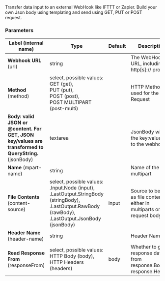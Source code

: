 
 Transfer data input to an external WebHook like IFTTT or Zapier. Build your own Json body using templating and send using GET, PUT or POST request.

### Parameters
|Label (internal name)|Type|Default|Description|
|---|---|---|---|
|**Webhook URL** (url)|string|<no value>|The WebHook full URL, including http[s]:// protocol.|
|**Method** (method)|select, possible values: GET (get),<br/>PUT (put),<br/>POST (post),<br/>POST MULTIPART (post-multi)|<no value>|HTTP Method used for the Request|
|**Body: valid JSON or @content. For GET, JSON key/values are transformed to QueryString.** (jsonBody)|textarea|<no value>|JsonBody with the key:value sent to the webhook|
|**Name** (mpart-name)|string|<no value>|Name of the multipart|
|**File Contents** (content-source)|select, possible values: .Input.Node (input),<br/>.LastOutput.StringBody (stringBody),<br/>.LastOutput.RawBody (rawBody),<br/>.LastOutput.JsonBody (jsonBody)|input|Source to be used as file contents either in multiparts or as request body|
|**Header Name** (header-name)|string|<no value>|Header Name|
|**Read Response From** (responseFrom)|select, possible values: HTTP Body (body),<br/>HTTP Headers (headers)|body|Whether to get response data from response.Body or response.Headers|






